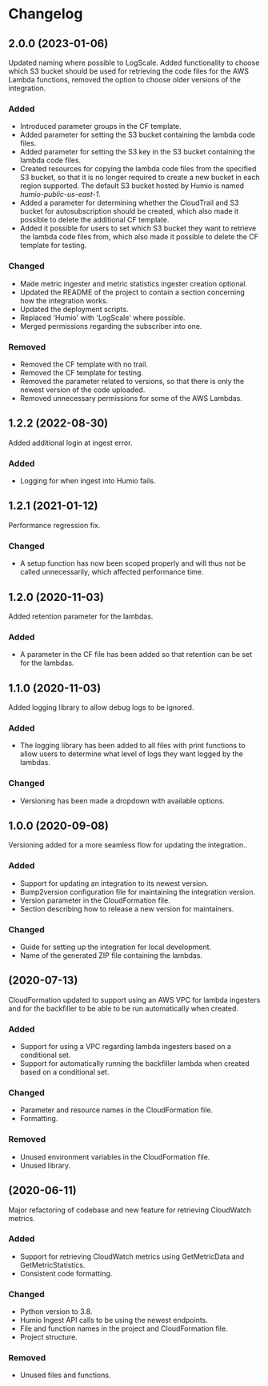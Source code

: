# Changelog

## 2.0.0 (2023-01-06)
Updated naming where possible to LogScale.
Added functionality to choose which S3 bucket should be used for 
retrieving the code files for the AWS Lambda functions, 
removed the option to choose older versions of the integration.


### Added
- Introduced parameter groups in the CF template.
- Added parameter for setting the S3 bucket containing the lambda code files.
- Added parameter for setting the S3 key in the S3 bucket containing the lambda code files.
- Created resources for copying the lambda code files from the specified S3 bucket, so that it is no longer required to create a new bucket in each region supported. The default S3 bucket hosted by Humio is named _humio-public-us-east-1_.
- Added a parameter for determining whether the CloudTrail and S3 bucket for autosubscription should be created, which also made it possible to delete the additional CF template.
- Added it possible for users to set which S3 bucket they want to retrieve the lambda code files from, which also made it possible to delete the CF template for testing.


### Changed
- Made metric ingester and metric statistics ingester creation optional.
- Updated the README of the project to contain a section concerning how the integration works.
- Updated the deployment scripts. 
- Replaced 'Humio' with 'LogScale' where possible. 
- Merged permissions regarding the subscriber into one.  

### Removed
- Removed the CF template with no trail.
- Removed the CF template for testing.
- Removed the parameter related to versions, so that there is only the newest version of the code uploaded.
- Removed unnecessary permissions for some of the AWS Lambdas. 

## 1.2.2 (2022-08-30)
Added additional login at ingest error.

### Added
- Logging for when ingest into Humio fails.

## 1.2.1 (2021-01-12)
Performance regression fix.

### Changed
- A setup function has now been scoped properly and will thus not be called unnecessarily, which affected performance time.

## 1.2.0 (2020-11-03)
Added retention parameter for the lambdas.

### Added
- A parameter in the CF file has been added so that retention can be set for the lambdas.

## 1.1.0 (2020-11-03)
Added logging library to allow debug logs to be ignored.

### Added
- The logging library has been added to all files with print functions to allow users to determine what level of logs they want logged by the lambdas.

### Changed
- Versioning has been made a dropdown with available options.

## 1.0.0 (2020-09-08)
Versioning added for a more seamless flow for updating the integration..

### Added
- Support for updating an integration to its newest version.
- Bump2version configuration file for maintaining the integration version.
- Version parameter in the CloudFormation file.
- Section describing how to release a new version for maintainers.

### Changed
- Guide for setting up the integration for local development.
- Name of the generated ZIP file containing the lambdas.

## (2020-07-13)
CloudFormation updated to support using an AWS VPC for lambda ingesters and for the backfiller to be able to be run automatically when created.

### Added
- Support for using a VPC regarding lambda ingesters based on a conditional set.
- Support for automatically running the backfiller lambda when created based on a conditional set.

### Changed
- Parameter and resource names in the CloudFormation file.
- Formatting.

### Removed
- Unused environment variables in the CloudFormation file.
- Unused library.

## (2020-06-11)
Major refactoring of codebase and new feature for retrieving CloudWatch metrics.

### Added
- Support for retrieving CloudWatch metrics using GetMetricData and GetMetricStatistics.
- Consistent code formatting.

### Changed
- Python version to 3.8.
- Humio Ingest API calls to be using the newest endpoints.
- File and function names in the project and CloudFormation file.
- Project structure.

### Removed
- Unused files and functions.
